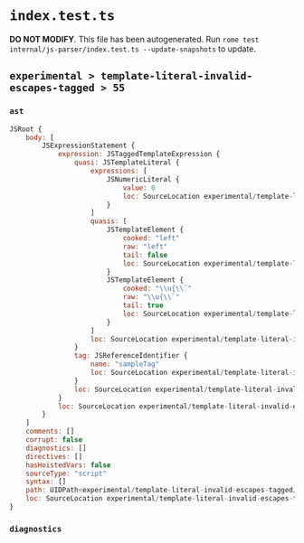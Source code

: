# `index.test.ts`

**DO NOT MODIFY**. This file has been autogenerated. Run `rome test internal/js-parser/index.test.ts --update-snapshots` to update.

## `experimental > template-literal-invalid-escapes-tagged > 55`

### `ast`

```javascript
JSRoot {
	body: [
		JSExpressionStatement {
			expression: JSTaggedTemplateExpression {
				quasi: JSTemplateLiteral {
					expressions: [
						JSNumericLiteral {
							value: 0
							loc: SourceLocation experimental/template-literal-invalid-escapes-tagged/55/input.js 1:16-1:17
						}
					]
					quasis: [
						JSTemplateElement {
							cooked: "left"
							raw: "left"
							tail: false
							loc: SourceLocation experimental/template-literal-invalid-escapes-tagged/55/input.js 1:10-1:14
						}
						JSTemplateElement {
							cooked: "\\u{\\`"
							raw: "\\u{\\`"
							tail: true
							loc: SourceLocation experimental/template-literal-invalid-escapes-tagged/55/input.js 1:18-1:23
						}
					]
					loc: SourceLocation experimental/template-literal-invalid-escapes-tagged/55/input.js 1:9-1:24
				}
				tag: JSReferenceIdentifier {
					name: "sampleTag"
					loc: SourceLocation experimental/template-literal-invalid-escapes-tagged/55/input.js 1:0-1:9 (sampleTag)
				}
				loc: SourceLocation experimental/template-literal-invalid-escapes-tagged/55/input.js 1:0-1:24
			}
			loc: SourceLocation experimental/template-literal-invalid-escapes-tagged/55/input.js 1:0-1:24
		}
	]
	comments: []
	corrupt: false
	diagnostics: []
	directives: []
	hasHoistedVars: false
	sourceType: "script"
	syntax: []
	path: UIDPath<experimental/template-literal-invalid-escapes-tagged/55/input.js>
	loc: SourceLocation experimental/template-literal-invalid-escapes-tagged/55/input.js 1:0-1:24
}
```

### `diagnostics`

```

```
